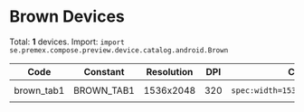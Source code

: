 # Brown Devices

Total: **1** devices. Import: `import se.premex.compose.preview.device.catalog.android.Brown`

| Code | Constant | Resolution | DPI | Compose Spec | Preview Usage |
|------|----------|------------|-----|-------------|---------------|
| brown_tab1 | BROWN_TAB1 | 1536x2048 | 320 | `spec:width=1536px,height=2048px,dpi=320` | `@Preview(device = Brown.BROWN_TAB1)` |

<!-- Generated automatically. Do not edit manually. -->
